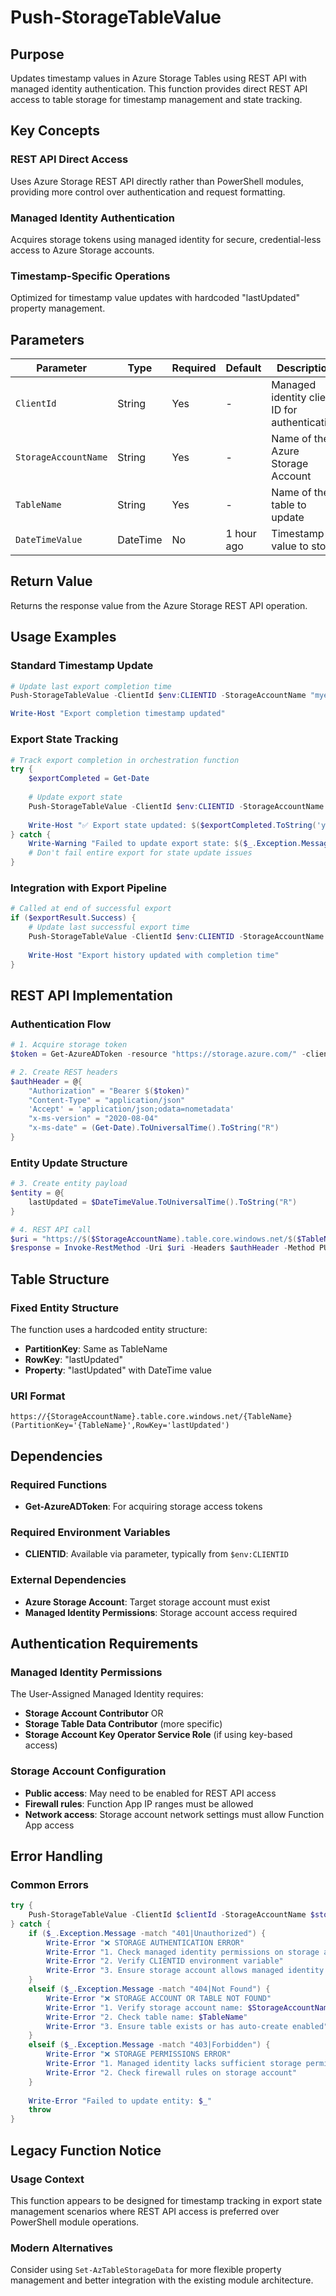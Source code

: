 # Push-StorageTableValue

## Purpose

Updates timestamp values in Azure Storage Tables using REST API with managed identity authentication. This function provides direct REST API access to table storage for timestamp management and state tracking.

## Key Concepts

### REST API Direct Access
Uses Azure Storage REST API directly rather than PowerShell modules, providing more control over authentication and request formatting.

### Managed Identity Authentication
Acquires storage tokens using managed identity for secure, credential-less access to Azure Storage accounts.

### Timestamp-Specific Operations
Optimized for timestamp value updates with hardcoded "lastUpdated" property management.

## Parameters

| Parameter | Type | Required | Default | Description |
|-----------|------|----------|---------|-------------|
| `ClientId` | String | Yes | - | Managed identity client ID for authentication |
| `StorageAccountName` | String | Yes | - | Name of the Azure Storage Account |
| `TableName` | String | Yes | - | Name of the table to update |
| `DateTimeValue` | DateTime | No | 1 hour ago | Timestamp value to store |

## Return Value

Returns the response value from the Azure Storage REST API operation.

## Usage Examples

### Standard Timestamp Update
```powershell
# Update last export completion time
Push-StorageTableValue -ClientId $env:CLIENTID -StorageAccountName "myexportstorageaccount" -TableName "ExportState" -DateTimeValue (Get-Date)

Write-Host "Export completion timestamp updated"
```

### Export State Tracking
```powershell
# Track export completion in orchestration function
try {
    $exportCompleted = Get-Date
    
    # Update export state
    Push-StorageTableValue -ClientId $env:CLIENTID -StorageAccountName $env:STORAGEACCOUNTNAME -TableName "AADExportState" -DateTimeValue $exportCompleted
    
    Write-Host "✅ Export state updated: $($exportCompleted.ToString('yyyy-MM-dd HH:mm:ss UTC'))"
} catch {
    Write-Warning "Failed to update export state: $($_.Exception.Message)"
    # Don't fail entire export for state update issues
}
```

### Integration with Export Pipeline
```powershell
# Called at end of successful export
if ($exportResult.Success) {
    # Update last successful export time
    Push-StorageTableValue -ClientId $env:CLIENTID -StorageAccountName $storageAccountName -TableName "ExportHistory" -DateTimeValue $exportResult.EndTime
    
    Write-Host "Export history updated with completion time"
}
```

## REST API Implementation

### Authentication Flow
```powershell
# 1. Acquire storage token
$token = Get-AzureADToken -resource "https://storage.azure.com/" -clientId $ClientId

# 2. Create REST headers
$authHeader = @{
    "Authorization" = "Bearer $($token)"
    "Content-Type" = "application/json"
    'Accept' = 'application/json;odata=nometadata'
    "x-ms-version" = "2020-08-04"
    "x-ms-date" = (Get-Date).ToUniversalTime().ToString("R")
}
```

### Entity Update Structure
```powershell
# 3. Create entity payload
$entity = @{
    lastUpdated = $DateTimeValue.ToUniversalTime().ToString("R")
}

# 4. REST API call
$uri = "https://$($StorageAccountName).table.core.windows.net/$($TableName)(PartitionKey='$($TableName)',RowKey='lastUpdated')"
$response = Invoke-RestMethod -Uri $uri -Headers $authHeader -Method PUT -Body (ConvertTo-Json $entity)
```

## Table Structure

### Fixed Entity Structure
The function uses a hardcoded entity structure:
- **PartitionKey**: Same as TableName
- **RowKey**: "lastUpdated"  
- **Property**: "lastUpdated" with DateTime value

### URI Format
```
https://{StorageAccountName}.table.core.windows.net/{TableName}(PartitionKey='{TableName}',RowKey='lastUpdated')
```

## Dependencies

### Required Functions
- **Get-AzureADToken**: For acquiring storage access tokens

### Required Environment Variables
- **CLIENTID**: Available via parameter, typically from `$env:CLIENTID`

### External Dependencies
- **Azure Storage Account**: Target storage account must exist
- **Managed Identity Permissions**: Storage account access required

## Authentication Requirements

### Managed Identity Permissions
The User-Assigned Managed Identity requires:
- **Storage Account Contributor** OR
- **Storage Table Data Contributor** (more specific)
- **Storage Account Key Operator Service Role** (if using key-based access)

### Storage Account Configuration
- **Public access**: May need to be enabled for REST API access
- **Firewall rules**: Function App IP ranges must be allowed
- **Network access**: Storage account network settings must allow Function App access

## Error Handling

### Common Errors
```powershell
try {
    Push-StorageTableValue -ClientId $clientId -StorageAccountName $storageAccount -TableName $tableName -DateTimeValue (Get-Date)
} catch {
    if ($_.Exception.Message -match "401|Unauthorized") {
        Write-Error "❌ STORAGE AUTHENTICATION ERROR"
        Write-Error "1. Check managed identity permissions on storage account"
        Write-Error "2. Verify CLIENTID environment variable"
        Write-Error "3. Ensure storage account allows managed identity access"
    }
    elseif ($_.Exception.Message -match "404|Not Found") {
        Write-Error "❌ STORAGE ACCOUNT OR TABLE NOT FOUND"
        Write-Error "1. Verify storage account name: $StorageAccountName"
        Write-Error "2. Check table name: $TableName"
        Write-Error "3. Ensure table exists or has auto-create enabled"
    }
    elseif ($_.Exception.Message -match "403|Forbidden") {
        Write-Error "❌ STORAGE PERMISSIONS ERROR"
        Write-Error "1. Managed identity lacks sufficient storage permissions"
        Write-Error "2. Check firewall rules on storage account"
    }
    
    Write-Error "Failed to update entity: $_"
    throw
}
```

## Legacy Function Notice

### Usage Context
This function appears to be designed for timestamp tracking in export state management scenarios where REST API access is preferred over PowerShell module operations.

### Modern Alternatives
Consider using `Set-AzTableStorageData` for more flexible property management and better integration with the existing module architecture.
